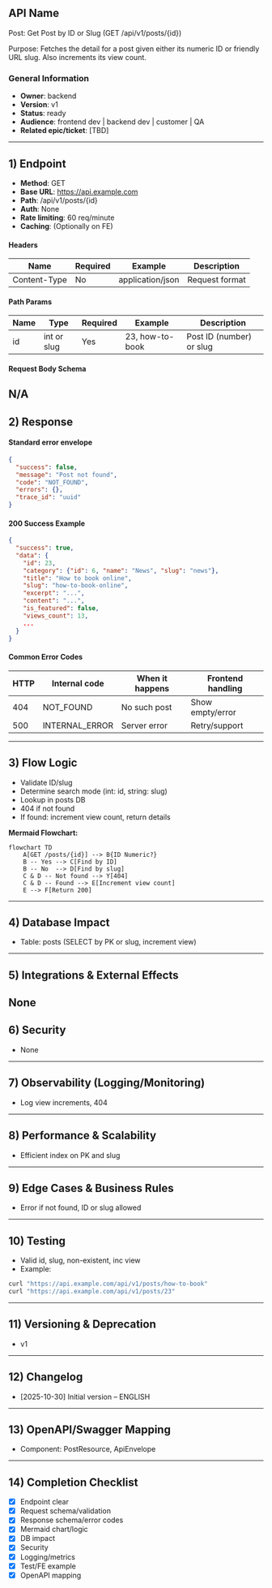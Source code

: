 ## API Name
Post: Get Post by ID or Slug (GET /api/v1/posts/{id})

Purpose: Fetches the detail for a post given either its numeric ID or friendly URL slug. Also increments its view count.

### General Information
- **Owner**: backend
- **Version**: v1
- **Status**: ready
- **Audience**: frontend dev | backend dev | customer | QA
- **Related epic/ticket**: [TBD]
---
## 1) Endpoint
- **Method**: GET
- **Base URL**: https://api.example.com
- **Path**: /api/v1/posts/{id}
- **Auth**: None
- **Rate limiting**: 60 req/minute
- **Caching**: (Optionally on FE)

#### Headers
| Name         | Required | Example            | Description        |
|--------------|----------|--------------------|--------------------|
| Content-Type | No       | application/json   | Request format     |

#### Path Params
| Name | Type         | Required | Example             | Description               |
|------|--------------|----------|---------------------|---------------------------|
| id   | int or slug  | Yes      | 23, how-to-book     | Post ID (number) or slug  |

#### Request Body Schema
N/A
---
## 2) Response
#### Standard error envelope
```json
{
  "success": false,
  "message": "Post not found",
  "code": "NOT_FOUND",
  "errors": {},
  "trace_id": "uuid"
}
```
#### 200 Success Example
```json
{
  "success": true,
  "data": {
    "id": 23,
    "category": {"id": 6, "name": "News", "slug": "news"},
    "title": "How to book online",
    "slug": "how-to-book-online",
    "excerpt": "...",
    "content": "...",
    "is_featured": false,
    "views_count": 13,
    ...
  }
}
```
#### Common Error Codes
| HTTP | Internal code    | When it happens    | Frontend handling |
|------|------------------|--------------------|-------------------|
| 404  | NOT_FOUND        | No such post       | Show empty/error  |
| 500  | INTERNAL_ERROR   | Server error       | Retry/support     |
---
## 3) Flow Logic
- Validate ID/slug
- Determine search mode (int: id, string: slug)
- Lookup in posts DB
- 404 if not found
- If found: increment view count, return details

**Mermaid Flowchart:**
```mermaid
flowchart TD
    A[GET /posts/{id}] --> B{ID Numeric?}
    B -- Yes --> C[Find by ID]
    B -- No  --> D[Find by slug]
    C & D -- Not found --> Y[404]
    C & D -- Found --> E[Increment view count]
    E --> F[Return 200]
```
---
## 4) Database Impact
- Table: posts (SELECT by PK or slug, increment view)
---
## 5) Integrations & External Effects
None
---
## 6) Security
- None
---
## 7) Observability (Logging/Monitoring)
- Log view increments, 404
---
## 8) Performance & Scalability
- Efficient index on PK and slug
---
## 9) Edge Cases & Business Rules
- Error if not found, ID or slug allowed
---
## 10) Testing
- Valid id, slug, non-existent, inc view
- Example:
```bash
curl "https://api.example.com/api/v1/posts/how-to-book"
curl "https://api.example.com/api/v1/posts/23"
```
---
## 11) Versioning & Deprecation
- v1
---
## 12) Changelog
- [2025-10-30] Initial version – ENGLISH
---
## 13) OpenAPI/Swagger Mapping
- Component: PostResource, ApiEnvelope
---
## 14) Completion Checklist
- [x] Endpoint clear
- [x] Request schema/validation
- [x] Response schema/error codes
- [x] Mermaid chart/logic
- [x] DB impact
- [x] Security
- [x] Logging/metrics
- [x] Test/FE example
- [x] OpenAPI mapping
